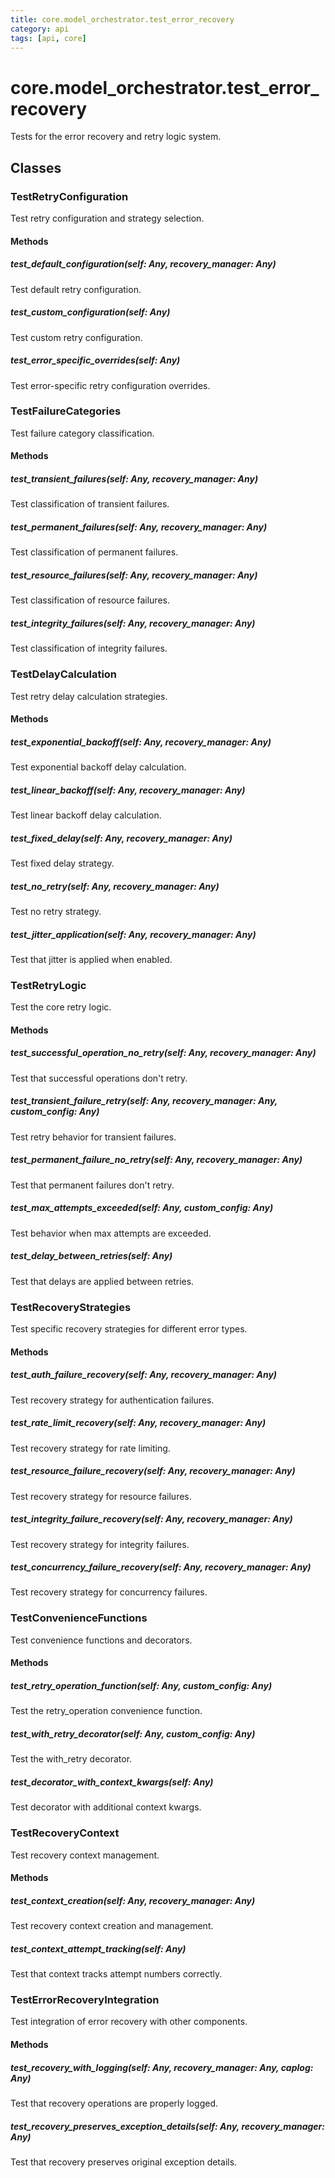 ```yaml
---
title: core.model_orchestrator.test_error_recovery
category: api
tags: [api, core]
---
```


# core.model_orchestrator.test_error_recovery

Tests for the error recovery and retry logic system.

## Classes

### TestRetryConfiguration

Test retry configuration and strategy selection.

#### Methods

##### test_default_configuration(self: Any, recovery_manager: Any)

Test default retry configuration.

##### test_custom_configuration(self: Any)

Test custom retry configuration.

##### test_error_specific_overrides(self: Any)

Test error-specific retry configuration overrides.

### TestFailureCategories

Test failure category classification.

#### Methods

##### test_transient_failures(self: Any, recovery_manager: Any)

Test classification of transient failures.

##### test_permanent_failures(self: Any, recovery_manager: Any)

Test classification of permanent failures.

##### test_resource_failures(self: Any, recovery_manager: Any)

Test classification of resource failures.

##### test_integrity_failures(self: Any, recovery_manager: Any)

Test classification of integrity failures.

### TestDelayCalculation

Test retry delay calculation strategies.

#### Methods

##### test_exponential_backoff(self: Any, recovery_manager: Any)

Test exponential backoff delay calculation.

##### test_linear_backoff(self: Any, recovery_manager: Any)

Test linear backoff delay calculation.

##### test_fixed_delay(self: Any, recovery_manager: Any)

Test fixed delay strategy.

##### test_no_retry(self: Any, recovery_manager: Any)

Test no retry strategy.

##### test_jitter_application(self: Any, recovery_manager: Any)

Test that jitter is applied when enabled.

### TestRetryLogic

Test the core retry logic.

#### Methods

##### test_successful_operation_no_retry(self: Any, recovery_manager: Any)

Test that successful operations don't retry.

##### test_transient_failure_retry(self: Any, recovery_manager: Any, custom_config: Any)

Test retry behavior for transient failures.

##### test_permanent_failure_no_retry(self: Any, recovery_manager: Any)

Test that permanent failures don't retry.

##### test_max_attempts_exceeded(self: Any, custom_config: Any)

Test behavior when max attempts are exceeded.

##### test_delay_between_retries(self: Any)

Test that delays are applied between retries.

### TestRecoveryStrategies

Test specific recovery strategies for different error types.

#### Methods

##### test_auth_failure_recovery(self: Any, recovery_manager: Any)

Test recovery strategy for authentication failures.

##### test_rate_limit_recovery(self: Any, recovery_manager: Any)

Test recovery strategy for rate limiting.

##### test_resource_failure_recovery(self: Any, recovery_manager: Any)

Test recovery strategy for resource failures.

##### test_integrity_failure_recovery(self: Any, recovery_manager: Any)

Test recovery strategy for integrity failures.

##### test_concurrency_failure_recovery(self: Any, recovery_manager: Any)

Test recovery strategy for concurrency failures.

### TestConvenienceFunctions

Test convenience functions and decorators.

#### Methods

##### test_retry_operation_function(self: Any, custom_config: Any)

Test the retry_operation convenience function.

##### test_with_retry_decorator(self: Any, custom_config: Any)

Test the with_retry decorator.

##### test_decorator_with_context_kwargs(self: Any)

Test decorator with additional context kwargs.

### TestRecoveryContext

Test recovery context management.

#### Methods

##### test_context_creation(self: Any, recovery_manager: Any)

Test recovery context creation and management.

##### test_context_attempt_tracking(self: Any)

Test that context tracks attempt numbers correctly.

### TestErrorRecoveryIntegration

Test integration of error recovery with other components.

#### Methods

##### test_recovery_with_logging(self: Any, recovery_manager: Any, caplog: Any)

Test that recovery operations are properly logged.

##### test_recovery_preserves_exception_details(self: Any, recovery_manager: Any)

Test that recovery preserves original exception details.

